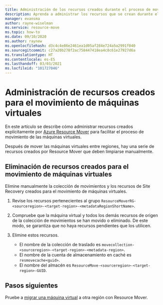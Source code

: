```yaml
---
title: Administración de los recursos creados durante el proceso de movimiento de máquinas virtuales en Azure Resource Mover
description: Aprenda a administrar los recursos que se crean durante el proceso de movimiento de las máquinas virtuales en Azure Resource Mover.
manager: evansma
author: rayne-wiselman
ms.service: resource-move
ms.topic: how-to
ms.date: 09/10/2020
ms.author: raynew
ms.openlocfilehash: d3c4c4e86e2461ea1d05af284e724a5a2991f040
ms.sourcegitcommit: c27a20b278f2ac758447418ea4c8c61e27927d6a
ms.translationtype: HT
ms.contentlocale: es-ES
ms.lasthandoff: 03/03/2021
ms.locfileid: "101727046"
---
```

# <a name="manage-resources-created-for-the-vm-move"></a>Administración de recursos creados para el movimiento de máquinas virtuales

En este artículo se describe cómo administrar recursos creados explícitamente por [Azure Resource Mover](overview.md) para facilitar el proceso de movimiento de las máquinas virtuales. 

Después de mover las máquinas virtuales entre regiones, hay una serie de recursos creados por Resource Mover que deben limpiarse manualmente.

## <a name="delete-resources-created-for-vm-move"></a>Eliminación de recursos creados para el movimiento de máquinas virtuales

Elimine manualmente la colección de movimientos y los recursos de Site Recovery creados para el movimiento de máquinas virtuales.

1. Revise los recursos pertenecientes al grupo ```ResourceMoverRG-<sourceregion>-<target-region>-<metadataRegionShortName>```.
2. Compruebe que la máquina virtual y todos los demás recursos de origen de la colección de movimientos se han movido o eliminado. De este modo, se garantiza que no haya recursos pendientes que los utilicen.
2. Elimine estos recursos.

    - El nombre de la colección de traslado es ```movecollection-<sourceregion>-<target-region>-<metadata-region>```.
    - El nombre de la cuenta de almacenamiento en caché es ```resmovecache<guid>```.
    - El nombre del almacén es ```ResourceMove-<sourceregion>-<target-region>-GUID```.

## <a name="next-steps"></a>Pasos siguientes

Pruebe a [migrar una máquina virtual](tutorial-move-region-virtual-machines.md) a otra región con Resource Mover.
